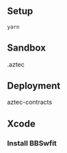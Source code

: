 ## Setup

`yarn`

## Sandbox

.aztec

## Deployment

aztec-contracts

## Xcode

### Install BBSwfit
